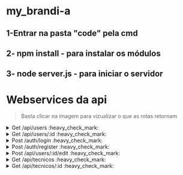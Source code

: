 # my_brandi-a
## 1-Entrar na pasta "code" pela cmd
## 2- npm install - para instalar os módulos
## 3- node server.js - para iniciar o servidor
# Webservices da api
> Basta clicar na imagem para vizualizar o que as rotas retornam
<details>
  
  <summary> Get /api/users :heavy_check_mark: </summary>
 
  ### **devolve**
  #### Sucess :white_check_mark:
  ![alt text](https://raw.githubusercontent.com/iptomar/Brandi-2018-2019-Turma-A/master/Server/postman_screenshots/utilizadores/GETUsers/getAllusers_sucess.PNG)
  #### DB down :x:
  ![alt text](https://raw.githubusercontent.com/iptomar/Brandi-2018-2019-Turma-A/master/Server/postman_screenshots/utilizadores/GETUsers/getAllUsers_dbDown.PNG)
  
 </details>
 
<details>
  
  <summary> Get /api/users/:id :heavy_check_mark: </summary>
  
   ### **recebe** 
    > id
  ### **devolve:**
  #### Sucess :white_check_mark:
  ![alt text](https://raw.githubusercontent.com/iptomar/Brandi-2018-2019-Turma-A/master/Server/postman_screenshots/utilizadores/GetSingleUser/getSingleUserDetails_Authenticated.PNG)
  #### Unsuccess :x:
  ##### DBDown
  ![alt text](https://raw.githubusercontent.com/iptomar/Brandi-2018-2019-Turma-A/master/Server/postman_screenshots/utilizadores/GetSingleUser/DBDown.PNG)
  ##### NotAuthenticated
  ![alt text](https://raw.githubusercontent.com/iptomar/Brandi-2018-2019-Turma-A/master/Server/postman_screenshots/utilizadores/GetSingleUser/NotAuthenticated.PNG)
  ##### diferentID
  ![alt text](https://raw.githubusercontent.com/iptomar/Brandi-2018-2019-Turma-A/master/Server/postman_screenshots/utilizadores/GetSingleUser/getSingleUserDetails_Authenticated_ID_diferente.PNG)

 </details>
<details>
  
  <summary> Post /auth/login :heavy_check_mark: </summary>
  
  ### **recebe**
  >id
  ### **devolve**
  #### Sucess :white_check_mark:
  ![alt text](https://raw.githubusercontent.com/iptomar/Brandi-2018-2019-Turma-A/master/Server/postman_screenshots/utilizadores/Login/LoginSucess.PNG)
  #### Unsucess :x:
  ##### Login not valid
  ![alt text](https://raw.githubusercontent.com/iptomar/Brandi-2018-2019-Turma-A/master/Server/postman_screenshots/utilizadores/Login/LoginNotValid.PNG)
  ##### DB Down
  ![alt text](https://raw.githubusercontent.com/iptomar/Brandi-2018-2019-Turma-A/master/Server/postman_screenshots/utilizadores/Login/NoDatabaseConnection.PNG)

</details>
<details>
  
  <summary> Post /auth/register :heavy_check_mark: </summary>
  
  ### **recebe**
  > login,password,email,roleFK
  ### **devolve**
  #### Sucess :white_check_mark:
  ![alt text](https://raw.githubusercontent.com/iptomar/Brandi-2018-2019-Turma-A/master/Server/postman_screenshots/utilizadores/RegisterUser/registerUser_authenticated_sucess.PNG)
  #### Unsucess :x:
  ##### Field Error
  ![alt text](https://raw.githubusercontent.com/iptomar/Brandi-2018-2019-Turma-A/master/Server/postman_screenshots/utilizadores/RegisterUser/registerUser_authenticated_emailNotValid.PNG)
  ##### Not Authenticated
  ![alt text](https://raw.githubusercontent.com/iptomar/Brandi-2018-2019-Turma-A/master/Server/postman_screenshots/utilizadores/RegisterUser/registerUser_Notauthenticated.PNG)
  ##### No Permissions
  ![alt text](https://raw.githubusercontent.com/iptomar/Brandi-2018-2019-Turma-A/master/Server/postman_screenshots/utilizadores/RegisterUser/registerUser_NoPermissions.PNG)
  ##### DB Down
  ![alt text](https://raw.githubusercontent.com/iptomar/Brandi-2018-2019-Turma-A/master/Server/postman_screenshots/utilizadores/RegisterUser/NoDatabaseConnection.PNG)

 </details>
<details> 
    
  <summary> Post /api/users/:id/edit :heavy_check_mark: </summary>
  
  ### **recebe**
  >id,login,email,roleFK
  ### **devolve**
  #### Sucess :white_check_mark:
  ![alt text](https://raw.githubusercontent.com/iptomar/Brandi-2018-2019-Turma-A/master/Server/postman_screenshots/utilizadores/changeUser/Sucess_Authenticated.PNG)
  #### Unsucess :x:
  ##### No Permission
  ![alt text](https://raw.githubusercontent.com/iptomar/Brandi-2018-2019-Turma-A/master/Server/postman_screenshots/utilizadores/changeUser/NotAuthorized.PNG)
  ##### Not Authenticated
  ![alt text](https://raw.githubusercontent.com/iptomar/Brandi-2018-2019-Turma-A/master/Server/postman_screenshots/utilizadores/changeUser/NotAuthenticated.PNG)
  ##### Duplicate Inputs
  ![alt text](https://raw.githubusercontent.com/iptomar/Brandi-2018-2019-Turma-A/master/Server/postman_screenshots/utilizadores/changeUser/DuplicateInputs.PNG)
  
 </details>
 <details> 
    
  <summary> Get /api/tecnicos :heavy_check_mark: </summary>
  
  ### **recebe**
  > nada
  ### **devolve**
  #### Sucess :white_check_mark:
  ![alt text](https://raw.githubusercontent.com/iptomar/Brandi-2018-2019-Turma-A/master/Server/postman_screenshots/tecnicos/getAll/getTecnicos.PNG)
  #### Unsucess :x:
  ##### no Token
  ![alt text](https://raw.githubusercontent.com/iptomar/Brandi-2018-2019-Turma-A/master/Server/postman_screenshots/tecnicos/getAll/noToken.PNG)
  ##### db Down
  ![alt text](https://raw.githubusercontent.com/iptomar/Brandi-2018-2019-Turma-A/master/Server/postman_screenshots/tecnicos/getAll/dbDown.PNG)

 </details>
<details>
  
  <summary> Get /api/tecnicos/:id :heavy_check_mark:</summary>
  
  ### **recebe**
  > nada
  ### **devolve**
  #### Sucess :white_check_mark:
  ![alt text](https://raw.githubusercontent.com/iptomar/Brandi-2018-2019-Turma-A/master/Server/postman_screenshots/tecnicos/getTecnicoID/Sucess.PNG)
  #### Unsucess :x:
  ##### DB Down
  ![alt text](https://raw.githubusercontent.com/iptomar/Brandi-2018-2019-Turma-A/master/Server/postman_screenshots/tecnicos/getTecnicoID/DBDown.PNG)
  ##### No Token
  ![alt text](https://raw.githubusercontent.com/iptomar/Brandi-2018-2019-Turma-A/master/Server/postman_screenshots/tecnicos/getTecnicoID/NoToken.PNG)

   </details>
